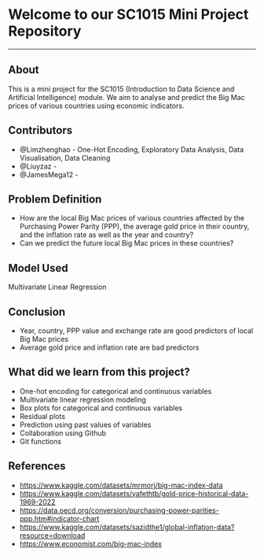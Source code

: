 # Welcome to our SC1015 Mini Project Repository #
---
About
---
This is a mini project for the SC1015 (Introduction to Data Science and Artificial Intelligence) module. We aim to analyse and predict the Big Mac prices of various countries using economic indicators.

Contributors
---
- @Limzhenghao - One-Hot Encoding, Exploratory Data Analysis, Data Visualisation, Data Cleaning
- @Liuyzaz - 
- @JamesMega12 -

Problem Definition
---
- How are the local Big Mac prices of various countries affected by the Purchasing Power Parity (PPP), the average gold price in their country, and the inflation rate as well as the year and country?
- Can we predict the future local Big Mac prices in these countries?

Model Used
---
Multivariate Linear Regression

Conclusion
---
- Year, country, PPP value and exchange rate are good predictors of local Big Mac prices
- Average gold price and inflation rate are bad predictors

What did we learn from this project?
--- 
- One-hot encoding for categorical and continuous variables
- Multivariate linear regression modeling
- Box plots for categorical and continuous variables
- Residual plots
- Prediction using past values of variables
- Collaboration using Github
- Git functions

References
---
- https://www.kaggle.com/datasets/mrmorj/big-mac-index-data
- https://www.kaggle.com/datasets/yafethtb/gold-price-historical-data-1969-2022
- https://data.oecd.org/conversion/purchasing-power-parities-ppp.htm#indicator-chart
- https://www.kaggle.com/datasets/sazidthe1/global-inflation-data?resource=download
- https://www.economist.com/big-mac-index
